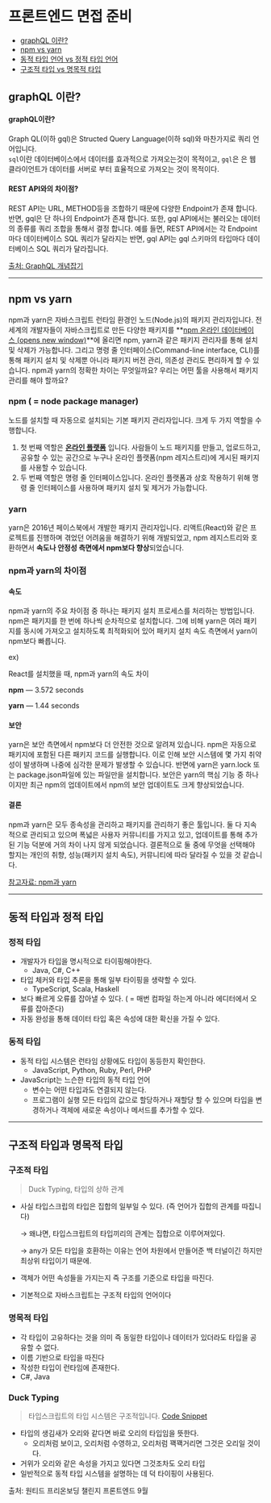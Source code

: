 # 프론트엔드 면접 준비

- [graphQL 이란?](#graphql-이란)
- [npm vs yarn](#npm-vs-yarn)
- [동적 타입 언어 vs 정적 타입 언어](#동적-타입과-정적-타입)
- [구조적 타입 vs 명목적 타입](#구조적-타입과-명목적-타입)

## graphQL 이란?

#### graphQL이란?

Graph QL(이하 gql)은 Structed Query Language(이하 sql)와 마찬가지로 쿼리 언어입니다.  
`sql`이란 데이터베이스에서 데이터를 효과적으로 가져오는것이 목적이고, `gql`은 은 웹 클라이언트가 데이터를 서버로 부터 효율적으로 가져오는 것이 목적이다.

#### REST API와의 차이점?

REST API는 URL, METHOD등을 조합하기 때문에 다양한 Endpoint가 존재 합니다. 반면, gql은 단 하나의 Endpoint가 존재 합니다. 또한, gql API에서는 불러오는 데이터의 종류를 쿼리 조합을 통해서 결정 합니다. 예를 들면, REST API에서는 각 Endpoint마다 데이터베이스 SQL 쿼리가 달라지는 반면, gql API는 gql 스키마의 타입마다 데이터베이스 SQL 쿼리가 달라집니다.

[출처: GraphQL 개념잡기](https://tech.kakao.com/2019/08/01/graphql-basic/)

---

## npm vs yarn

npm과 yarn은 자바스크립트 런타임 환경인 노드(Node.js)의 패키지 관리자입니다. 전 세계의 개발자들이 자바스크립트로 만든 다양한 패키지를 **[npm 온라인 데이터베이스 (opens new window)](https://www.npmjs.com/)**에 올리면 npm, yarn과 같은 패키지 관리자를 통해 설치 및 삭제가 가능합니다. 그리고 명령 줄 인터페이스(Command-line interface, CLI)를 통해 패키지 설치 및 삭제뿐 아니라 패키지 버전 관리, 의존성 관리도 편리하게 할 수 있습니다. npm과 yarn의 정확한 차이는 무엇일까요? 우리는 어떤 툴을 사용해서 패키지 관리를 해야 할까요?

### npm ( = node package manager)

노드를 설치할 때 자동으로 설치되는 기본 패키지 관리자입니다. 크게 두 가지 역할을 수행합니다.

1. 첫 번째 역할은 **[온라인 플랫폼](https://www.npmjs.com/)** 입니다. 사람들이 노드 패키지를 만들고, 업로드하고, 공유할 수 있는 공간으로 누구나 온라인 플랫폼(npm 레지스트리)에 게시된 패키지를 사용할 수 있습니다.
2. 두 번째 역할은 명령 줄 인터페이스입니다. 온라인 플랫폼과 상호 작용하기 위해 명령 줄 인터페이스를 사용하며 패키지 설치 및 제거가 가능합니다.

### yarn

yarn은 2016년 페이스북에서 개발한 패키지 관리자입니다. 리액트(React)와 같은 프로젝트를 진행하며 겪었던 어려움을 해결하기 위해 개발되었고, npm 레지스트리와 호환하면서 **속도나 안정성 측면에서 npm보다 향상**되었습니다.

### npm과 yarn의 차이점

#### **속도**

npm과 yarn의 주요 차이점 중 하나는 패키지 설치 프로세스를 처리하는 방법입니다. npm은 패키지를 한 번에 하나씩 순차적으로 설치합니다. 그에 비해 yarn은 여러 패키지를 동시에 가져오고 설치하도록 최적화되어 있어 패키지 설치 속도 측면에서 yarn이 npm보다 빠릅니다.

ex)

React를 설치했을 때, npm과 yarn의 속도 차이

**npm** — 3.572 seconds

**yarn** — 1.44 seconds

#### **보안**

yarn은 보안 측면에서 npm보다 더 안전한 것으로 알려져 있습니다. npm은 자동으로 패키지에 포함된 다른 패키지 코드를 실행합니다. 이로 인해 보안 시스템에 몇 가지 취약성이 발생하며 나중에 심각한 문제가 발생할 수 있습니다. 반면에 yarn은 yarn.lock 또는 package.json파일에 있는 파일만을 설치합니다. 보안은 yarn의 핵심 기능 중 하나이지만 최근 npm의 업데이트에서 npm의 보안 업데이트도 크게 향상되었습니다.

#### **결론**

npm과 yarn은 모두 종속성을 관리하고 패키지를 관리하기 좋은 툴입니다. 둘 다 지속적으로 관리되고 있으며 폭넓은 사용자 커뮤니티를 가지고 있고, 업데이트를 통해 추가된 기능 덕분에 거의 차이 나지 않게 되었습니다. 결론적으로 둘 중에 무엇을 선택해야 할지는 개인의 취향, 성능(패키지 설치 속도), 커뮤니티에 따라 달라질 수 있을 것 같습니다.

[참고자료: npm과 yarn](https://joshua1988.github.io/vue-camp/package-manager/npm-vs-yarn.html)

---

## 동적 타입과 정적 타입

### 정적 타입

- 개발자가 타입을 명시적으로 타이핑해야한다.
  - Java, C#, C++
- 타입 체커와 타입 추론을 통해 일부 타이핑을 생략할 수 있다.
  - TypeScript, Scala, Haskell
- 보다 빠르게 오류를 잡아낼 수 있다. ( = 매번 컴파일 하는게 아니라 에디터에서 오류를 잡아준다)
- 자동 완성을 통해 데이터 타입 혹은 속성에 대한 확신을 가질 수 있다.

### 동적 타입

- 동적 타입 시스템은 런타임 상황에도 타입이 동등한지 확인한다.
  - JavaScript, Python, Ruby, Perl, PHP
- JavaScript는 느슨한 타입의 동적 타입 언어
  - 변수는 어떤 타입과도 연결되지 않는다.
  - 프로그램이 실행 모든 타입의 값으로 할당하거나 재할당 할 수 있으며 타입을 변경하거나 객체에 새로운 속성이나 메서드를 추가할 수 있다.

---

## 구조적 타입과 명목적 타입

### 구조적 타입

> Duck Typing, 타입의 상하 관계

- 사실 타입스크립의 타입은 집합의 일부일 수 있다. (즉 언어가 집합의 관계를 따집니다)

  → 왜냐면, 타입스크립트의 타입끼리의 관계는 집합으로 이루어져있다.

  → any가 모든 타입을 호환하는 이유는 언어 차원에서 만들어준 백 터널이긴 하지만 최상위 타입이기 때문에.

- 객체가 어떤 속성들을 가지는지 즉 구조를 기준으로 타입을 따진다.
- 기본적으로 자바스크립트는 구조적 타입의 언어이다

### 명목적 타입

- 각 타입이 고유하다는 것을 의미 즉 동일한 타입이나 데이터가 있더라도 타입을 공유할 수 없다.
- 이름 기반으로 타입을 따진다
- 작성한 타입이 런타임에 존재한다.
- C#, Java

### Duck Typing

> 타입스크립트의 타입 시스템은 구조적입니다.
> [Code Snippet](https://www.typescriptlang.org/play?#code/JYOwLgpgTgZghgYwgAgCIFcEGtkG8CwAUMsiHALYQBcyAzmFKAOZEm0Duw5NAYuiAjDAA9iFbIAFsMo0A5IwBu0WUQC+RIqEixEKAOLDhtFAWKkK1Og2biOXXv0EixZqTOTzgSqCsKqgA)

- 타입의 생김새가 오리와 같다면 바로 오리의 타입임을 뜻한다.
  - 오리처럼 보이고, 오리처럼 수영하고, 오리처럼 꽥꽥거리면 그것은 오리일 것이다.
- 거위가 오리와 같은 속성을 가지고 있다면 그것조차도 오리 타입
- 일반적으로 동적 타입 시스템을 설명하는 데 덕 타이핑이 사용된다.

출처: 원티드 프리온보딩 챌린지 프론트엔드 9월
